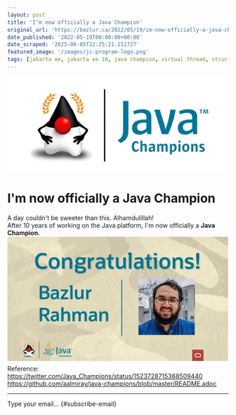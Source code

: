 ```yaml
---
layout: post
title: 'I’m now officially a Java Champion'
original_url: 'https://bazlur.ca/2022/05/19/im-now-officially-a-java-champion/'
date_published: '2022-05-19T00:00:00+00:00'
date_scraped: '2025-08-05T22:25:21.151727'
featured_image: '/images/jc-program-logo.png'
tags: [jakarta ee, jakarta ee 10, java champion, virtual thread, structured concurrency]
---
```


![](images/jc-program-logo.png)

I'm now officially a Java Champion
==================================

A day couldn't be sweeter than this. Alhamdulillah!  
After 10 years of working on the Java platform, I'm now officially a **Java Champion**.  
![](images/jc.jpeg)  
Reference:  
<https://twitter.com/Java_Champions/status/1523728715368509440>  
<https://github.com/aalmiray/java-champions/blob/master/README.adoc>  

*** ** * ** ***

Type your email... {#subscribe-email}

